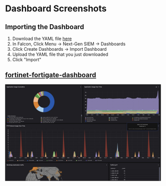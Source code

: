 # Dashboard Screenshots

## Importing the Dashboard

1. Download the YAML file [here](next-gen-siem-reference-dashboard.yaml)
2. In Falcon, Click Menu -> Next-Gen SIEM -> Dashboards
3. Click Create Dashboards -> Import Dashboard
4. Upload the YAML file that you just downloaded
5. Click "Import"

## [fortinet-fortigate-dashboard](fortinet-fortigate-dashboard.yaml)
![Screenshot 1](screenshots/fortinet-fortigate-dashboard.jpg)